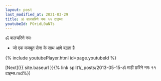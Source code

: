```yaml
---
layout: post
last_modified_at: 2021-03-29
title: ॐ बालचरिणे नमः ११ टाइम्स
youtubeId: POridL0aNTs
---
```

 
 
 ॐ बालचरिणे नमः  
 
 -  जो एक मजबूत सेना के साथ आगे बढ़ता है 
 
  
 
  
 
 
 
 
 
 


{% include youtubePlayer.html id=page.youtubeId %}
 
[Next]({{ site.baseurl }}{% link  split1/_posts/2013-05-15-ॐ माही छरिने नमः ११ टाइम्स.md%})
 
